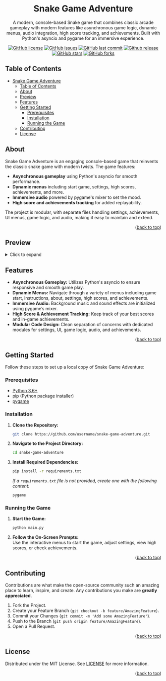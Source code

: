 <div align="center">

# Snake Game Adventure

A modern, console-based Snake game that combines classic arcade gameplay with modern features like asynchronous game logic, dynamic menus, audio integration, high score tracking, and achievements. Built with Python's asyncio and pygame for an immersive experience.

[![GitHub license](https://img.shields.io/badge/License-MIT-brightgreen)](https://github.com/Exonymos/snake-game-adventure/blob/main/LICENSE)
[![GitHub issues](https://img.shields.io/github/issues/Exonymos/snake-game-adventure)](https://github.com/Exonymos/snake-game-adventure/issues)
[![GitHub last commit](https://img.shields.io/github/last-commit/Exonymos/snake-game-adventure)](https://github.com/Exonymos/snake-game-adventure/commits/main)
[![Github release](https://img.shields.io/github/v/release/Exonymos/snake-game-adventure?color=brightgreen)](https://github.com/Exonymos/snake-game-adventure/releases/latest)<br>
[![GitHub stars](https://img.shields.io/github/stars/Exonymos/snake-game-adventure)](https://github.com/Exonymos/snake-game-adventure/stargazers)
[![GitHub forks](https://img.shields.io/github/forks/Exonymos/snake-game-adventure)](https://github.com/Exonymos/snake-game-adventure/network)

</div>

## Table of Contents

- [Snake Game Adventure](#snake-game-adventure)
  - [Table of Contents](#table-of-contents)
  - [About](#about)
  - [Preview](#preview)
  - [Features](#features)
  - [Getting Started](#getting-started)
    - [Prerequisites](#prerequisites)
    - [Installation](#installation)
    - [Running the Game](#running-the-game)
  - [Contributing](#contributing)
  - [License](#license)

## About

Snake Game Adventure is an engaging console-based game that reinvents the classic snake game with modern twists. The game features:
- **Asynchronous gameplay** using Python's asyncio for smooth performance.
- **Dynamic menus** including start game, settings, high scores, achievements, and more.
- **Immersive audio** powered by pygame's mixer to set the mood.
- **High score and achievements tracking** for added replayability.

The project is modular, with separate files handling settings, achievements, UI menus, game logic, and audio, making it easy to maintain and extend.

<p align="right">(<a href="#top">back to top</a>)</p>

## Preview

<details>
<summary>Click to expand</summary>
<div align="center">
<img src="https://i.imgur.com/cjricIl.png" alt="Snake Game Menu Preview" width="49%">
<img src="https://i.imgur.com/tmZe2Fb.png" alt="Snake Game Gameplay Preview" width="49%">
</div>
</details>

## Features

- **Asynchronous Gameplay:** Utilizes Python's asyncio to ensure responsive and smooth game play.
- **Dynamic Menus:** Navigate through a variety of menus including game start, instructions, about, settings, high scores, and achievements.
- **Immersive Audio:** Background music and sound effects are initialized using pygame’s mixer.
- **High Score & Achievement Tracking:** Keep track of your best scores and in-game achievements.
- **Modular Code Design:** Clean separation of concerns with dedicated modules for settings, UI, game logic, audio, and achievements.

<p align="right">(<a href="#top">back to top</a>)</p>

## Getting Started

Follow these steps to set up a local copy of Snake Game Adventure:

### Prerequisites

- [Python 3.6+](https://www.python.org/downloads/)
- pip (Python package installer)
- [pygame](https://www.pygame.org/news)

### Installation

1. **Clone the Repository:**
    ```sh
    git clone https://github.com/username/snake-game-adventure.git
    ```
2. **Navigate to the Project Directory:**
    ```sh
    cd snake-game-adventure
    ```
3. **Install Required Dependencies:**
    ```sh
    pip install -r requirements.txt
    ```
    *If a `requirements.txt` file is not provided, create one with the following content:*
    ```txt
    pygame
    ```

### Running the Game

1. **Start the Game:**
    ```sh
    python main.py
    ```
2. **Follow the On-Screen Prompts:**  
   Use the interactive menus to start the game, adjust settings, view high scores, or check achievements.

<p align="right">(<a href="#top">back to top</a>)</p>

## Contributing

Contributions are what make the open-source community such an amazing place to learn, inspire, and create. Any contributions you make are **greatly appreciated**.

1. Fork the Project.
2. Create your Feature Branch (`git checkout -b feature/AmazingFeature`).
3. Commit your Changes (`git commit -m 'Add some AmazingFeature'`).
4. Push to the Branch (`git push origin feature/AmazingFeature`).
5. Open a Pull Request.

<p align="right">(<a href="#top">back to top</a>)</p>

## License

Distributed under the MIT License. See [LICENSE](https://github.com/username/snake-game-adventure/blob/main/LICENSE) for more information.

<p align="right">(<a href="#top">back to top</a>)</p>
